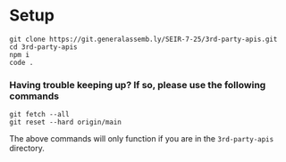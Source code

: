 # Setup

```
git clone https://git.generalassemb.ly/SEIR-7-25/3rd-party-apis.git
cd 3rd-party-apis
npm i
code .
```

### Having trouble keeping up? If so, please use the following commands

```
git fetch --all
git reset --hard origin/main
```

The above commands will only function if you are in the `3rd-party-apis` directory.
